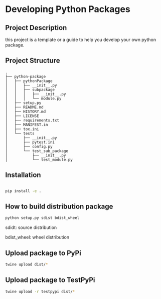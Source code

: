 # Developing Python Packages

## Project Description

this project is a template or a guide to help you develop your own python package.


## Project Structure
    .
    ├── python-package
    │   ├── pythonPackage
    │   │   ├── __init__.py
    │   │   ├── subpackage
    │   │   │   ├── __init__.py
    │   │   │   └── module.py
    │   ├── setup.py
    │   ├── README.md
    │   ├── HISTORY.md
    │   ├── LICENSE
    │   ├── requirements.txt
    │   ├── MANIFEST.in
    │   ├── tox.ini
    │   └── tests
    │       ├── __init__.py
    │       ├── pytest.ini
    │       ├── config.py
    │       └── test_sub_package
    │           ├── __init__.py
    │           └── test_module.py


## Installation

```bash

pip install -e .

```

## How to build distribution package

```bash
python setup.py sdist bdist_wheel
```
sdidt: source distribution

bdist_wheel: wheel distribution

## Upload package to PyPi

```bash
twine upload dist/*
```

## Upload package to TestPyPi

```bash
twine upload -r testpypi dist/*
```